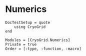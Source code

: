 # Numerics

```@meta
DocTestSetup = quote
    using CryoGrid
end
```

```@autodocs
Modules = [CryoGrid.Numerics]
Private = true
Order = [:type, :function, :macro]
```
